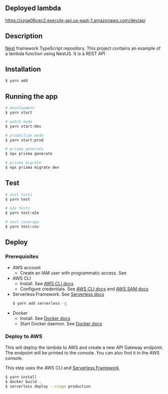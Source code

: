 ## Deployed lambda

https://xzga06cec2.execute-api.us-east-1.amazonaws.com/dev/api

## Description

[Nest](https://github.com/nestjs/nest) framework TypeScript repository.
This project contains an example of a lambda function using NestJS.
It is a REST API

## Installation

```bash
$ yarn add
```

## Running the app

```bash
# development
$ yarn start

# watch mode
$ yarn start:dev

# production mode
$ yarn start:prod

# prisma generate
$ npx prisma generate

# prisma migrate
$ npx prisma migrate dev

```

## Test

```bash
# unit tests
$ yarn test

# e2e tests
$ yarn test:e2e

# test coverage
$ yarn test:cov
```

## Deploy

### Prerequisites

- AWS account
    - Create an IAM user with programmatic access. See
- AWS CLI
    - Install. See [AWS CLI docs](https://docs.aws.amazon.com/cli/latest/userguide/cli-chap-install.html)
    - Configure credentials.
      See [AWS CLI docs](https://docs.aws.amazon.com/cli/latest/userguide/cli-chap-configure.html)
      and [AWS SAM docs](https://docs.aws.amazon.com/serverless-application-model/latest/developerguide/serverless-getting-started-set-up-credentials.html)
- Serverless Framework. See [Serverless docs](https://www.serverless.com/framework/docs)
  ```bash
  $ yarn add serverless -g
  ```
- Docker
    - Install. See [Docker docs](https://docs.docker.com/get-docker/)
    - Start Docker daemon. See [Docker docs](https://docs.docker.com/engine/reference/commandline/dockerd/)

### Deploy to AWS

This will deploy the lambda to AWS and create a new API Gateway endpoint.
The endpoint will be printed to the console.
You can also find it in the AWS console.

This step uses the AWS CLI and [Serverless Framework](https://www.serverless.com/).

```bash
$ yarn install
$ docker build .
$ serverless deploy --stage production
```

